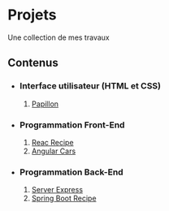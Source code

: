 # Projets
Une collection de mes travaux

## Contenus
* ### Interface utilisateur (HTML et CSS)
  1. [Papillon](https://github.com/jewathe/Projects/tree/main/papillon)
* ### Programmation Front-End
  1. [Reac Recipe](https://github.com/jewathe/Projects/blob/main/react-recipe)
  2. [Angular Cars](https://github.com/jewathe/Projects/blob/main/angular-cars)
* ### Programmation Back-End
  1. [Server Express](https://github.com/jewathe/Projects/tree/main/server-express)
  2. [Spring Boot Recipe]()
